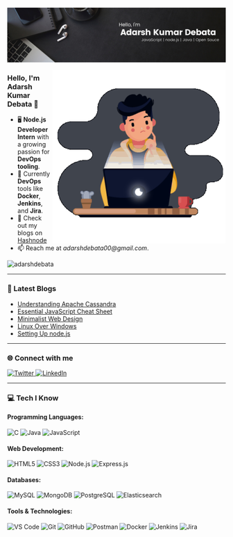 ![logo](https://github.com/adarshdebata/adarshdebata/blob/main/Banner.png)

<img align="right" width="400" src="https://github.com/adarshdebata/adarshdebata/blob/main/Animation.gif">

### Hello, I'm Adarsh Kumar Debata 👋

- 🖥️ **Node.js Developer Intern** with a growing passion for **DevOps tooling**.
- 🌟 Currently **DevOps** tools like **Docker**, **Jenkins**, and **Jira**.
- 📝 Check out my blogs on [Hashnode](https://hashnode.com/@adarshdebata)
- 📫 Reach me at _adarshdebata00@gmail.com_.

<p align="left">
  <img src="https://komarev.com/ghpvc/?username=adarshdebata&label=Profile%20views&color=0e75b6&style=flat" alt="adarshdebata" />
</p>

---

### 📝 Latest Blogs
<!-- BLOG-POST-LIST:START -->
- [Understanding Apache Cassandra](https://adarshh.hashnode.dev/understanding-apache-cassandra)
- [Essential JavaScript Cheat Sheet](https://adarshh.hashnode.dev/javascript-essential-concepts-for-nodejs-developers)
- [Minimalist Web Design](https://adarshh.hashnode.dev/minimalist-web-design)
- [Linux Over Windows](https://adarshh.hashnode.dev/linux-over-windows)
- [Setting Up node.js](https://adarshh.hashnode.dev/setting-up-a-nodejs-code-editors-and-tools)
<!-- BLOG-POST-LIST:END -->

---

### 🌐 Connect with me
<p align="left">
  <a href="https://twitter.com/adarsh_debata" target="_blank">
    <img src="https://img.shields.io/badge/Twitter-%23121011.svg?style=for-the-badge&logo=X&logoColor=white" alt="Twitter" />
  </a>
  <a href="https://linkedin.com/in/adarsh-kumar-debata" target="_blank">
    <img src="https://img.shields.io/badge/LinkedIn-%230A66C2.svg?style=for-the-badge&logo=LinkedIn&logoColor=white" alt="LinkedIn" />
  </a>
</p>

---

### 💻 Tech I Know

#### Programming Languages:
<p align="left">
  <img src="https://img.shields.io/badge/C-%2300599C.svg?style=for-the-badge&logoColor=white" alt="C"/>
  <img src="https://img.shields.io/badge/Java-%23ED8B00.svg?style=for-the-badge&logo=java&logoColor=white" alt="Java"/>
  <img src="https://img.shields.io/badge/JavaScript-%23F7DF1E.svg?style=for-the-badge&logo=javascript&logoColor=black" alt="JavaScript"/>
</p>

#### Web Development:
<p align="left">
  <img src="https://img.shields.io/badge/HTML5-%23E34F26.svg?style=for-the-badge&logo=html5&logoColor=white" alt="HTML5"/>
  <img src="https://img.shields.io/badge/CSS3-%231572B6.svg?style=for-the-badge&logo=css3&logoColor=white" alt="CSS3"/>
  <img src="https://img.shields.io/badge/Node.js-%23339933.svg?style=for-the-badge&logo=nodedotjs&logoColor=white" alt="Node.js"/>
  <img src="https://img.shields.io/badge/Express.js-%23000000.svg?style=for-the-badge&logo=express&logoColor=white" alt="Express.js"/>
</p>

#### Databases:
<p align="left">
  <img src="https://img.shields.io/badge/MySQL-%2300f.svg?style=for-the-badge&logo=mysql&logoColor=white" alt="MySQL"/>
  <img src="https://img.shields.io/badge/MongoDB-%2347A248.svg?style=for-the-badge&logo=mongodb&logoColor=white" alt="MongoDB"/>
  <img src="https://img.shields.io/badge/PostgreSQL-%23336791.svg?style=for-the-badge&logo=postgresql&logoColor=white" alt="PostgreSQL"/>
  <img src="https://img.shields.io/badge/Elasticsearch-%23005571.svg?style=for-the-badge&logo=elasticsearch&logoColor=white" alt="Elasticsearch"/>
</p>

#### Tools & Technologies:
<p align="left">
  <img src="https://img.shields.io/badge/VS%20Code-%23007ACC.svg?style=for-the-badge&logo=visual-studio-code&logoColor=white" alt="VS Code"/>
  <img src="https://img.shields.io/badge/Git-%23F05032.svg?style=for-the-badge&logo=git&logoColor=white" alt="Git"/>
  <img src="https://img.shields.io/badge/GitHub-%23121011.svg?style=for-the-badge&logo=github&logoColor=white" alt="GitHub"/>
  <img src="https://img.shields.io/badge/Postman-%23FF6C37.svg?style=for-the-badge&logo=postman&logoColor=white" alt="Postman"/>
  <img src="https://img.shields.io/badge/Docker-%232496ED.svg?style=for-the-badge&logo=docker&logoColor=white" alt="Docker"/>
  <img src="https://img.shields.io/badge/Jenkins-%23D24939.svg?style=for-the-badge&logo=jenkins&logoColor=white" alt="Jenkins"/>
  <img src="https://img.shields.io/badge/Jira-%230052CC.svg?style=for-the-badge&logo=jira&logoColor=white" alt="Jira"/>
</p>
